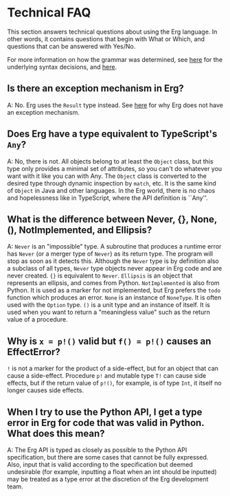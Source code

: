 # Technical FAQ

This section answers technical questions about using the Erg language. In other words, it contains questions that begin with What or Which, and questions that can be answered with Yes/No.

For more information on how the grammar was determined, see [here](./dev_guide/faq_syntax.md) for the underlying syntax decisions, and [here](./dev_guide/../faq_general.md).

## Is there an exception mechanism in Erg?

A: No. Erg uses the `Result` type instead. See [here](./dev_guide/faq_syntax.md) for why Erg does not have an exception mechanism.

## Does Erg have a type equivalent to TypeScript's `Any`?

A: No, there is not. All objects belong to at least the `Object` class, but this type only provides a minimal set of attributes, so you can't do whatever you want with it like you can with Any.
The `Object` class is converted to the desired type through dynamic inspection by `match`, etc. It is the same kind of `Object` in Java and other languages.
In the Erg world, there is no chaos and hopelessness like in TypeScript, where the API definition is ``Any''.

## What is the difference between Never, {}, None, (), NotImplemented, and Ellipsis?

A: `Never` is an "impossible" type. A subroutine that produces a runtime error has `Never` (or a merger type of `Never`) as its return type. The program will stop as soon as it detects this. Although the `Never` type is by definition also a subclass of all types, `Never` type objects never appear in Erg code and are never created. `{}` is equivalent to `Never`.
`Ellipsis` is an object that represents an ellipsis, and comes from Python.
`NotImplemented` is also from Python. It is used as a marker for not implemented, but Erg prefers the `todo` function which produces an error.
`None` is an instance of `NoneType`. It is often used with the `Option` type.
`()` is a unit type and an instance of itself. It is used when you want to return a "meaningless value" such as the return value of a procedure.

## Why is `x = p!()` valid but `f() = p!()` causes an EffectError?

`!` is not a marker for the product of a side-effect, but for an object that can cause a side-effect.
Procedure `p!` and mutable type `T!` can cause side effects, but if the return value of `p!()`, for example, is of type `Int`, it itself no longer causes side effects.

## When I try to use the Python API, I get a type error in Erg for code that was valid in Python. What does this mean?

A: The Erg API is typed as closely as possible to the Python API specification, but there are some cases that cannot be fully expressed.
Also, input that is valid according to the specification but deemed undesirable (for example, inputting a float when an int should be inputted) may be treated as a type error at the discretion of the Erg development team.
